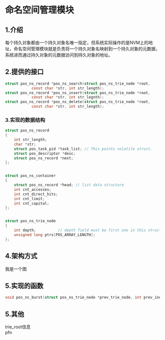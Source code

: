 # 命名空间管理模块
## 1.介绍  
每个持久对象都由一个持久对象名唯一指定，但系统实际操作的是NVM上的地址，命名空间管理模块就是负责将一个持久对象名映射到一个持久对象的元数据，系统进而通过持久对象的元数据访问到持久对象的地址。  
## 2.提供的接口
```C
struct pos_ns_record *pos_ns_search(struct pos_ns_trie_node *root, 
			const char *str, int str_length);
struct pos_ns_record *pos_ns_insert(struct pos_ns_trie_node *root,
			const char *str, int str_legnth);
struct pos_ns_record *pos_ns_delete(struct pos_ns_trie_node *root,
			const char *str, int str_length);
```
### 3.实现的数据结构
```c
struct pos_ns_record
{
	int str_length;
	char *str;
	struct pos_task_pid *task_list;	// This points volatile struct.
	struct pos_descriptor *desc;
	struct pos_ns_record *next;
};


struct pos_ns_container
{
	struct pos_ns_record *head;	// list data structure
	int cnt_accesses;
	int cnt_direct_hits;
	int cnt_limit;
	int cnt_capital;
};


struct pos_ns_trie_node
{
	int depth;			// depth field must be first one in this structure.
	unsigned long ptrs[POS_ARRAY_LENGTH];
};
```
## 4.架构方式
我是一个图
## 5.实现的函数
```C
void pos_ns_burst(struct pos_ns_trie_node *prev_trie_node, int prev_index);
```
## 5.其他
trie_root信息  
pfn  

